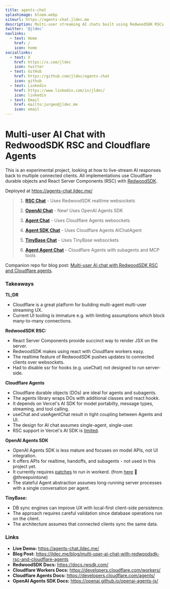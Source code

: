 ```yaml
---
title: agents-chat
splashimage: bloem.webp
siteurl: https://agents-chat.jldec.me
description: Multi-user streaming AI chats built using RedwoodSDK RSCs, Cloudflare Agents, Vercel AI SDK, and OpenAI Agents SDK.
twitter: '@jldec'
navlinks:
  - text: Home
    href: /
    icon: home
sociallinks:
  - text: X
    href: https://x.com/jldec
    icon: twitter
  - text: GitHub
    href: https://github.com/jldec/agents-chat
    icon: github
  - text: Linkedin
    href: https://www.linkedin.com/in/jldec/
    icon: linkedin
  - text: Email
    href: mailto:jurgen@jldec.me
    icon: email
---
```


# Multi-user AI Chat with RedwoodSDK RSC and Cloudflare Agents

This is an experimental project, looking at how to live-stream AI responses back to multiple connected clients. All implementations use Cloudflare durable objects and React Server Components (RSC) with [RedwoodSDK](https://rwsdk.com/).

Deployed at https://agents-chat.jldec.me/

> 1. **[RSC Chat](https://agents-chat.jldec.me/chat-rsc)** - Uses RedwoodSDK realtime websockets
>
> 2. **[OpenAI Chat](https://agents-chat.jldec.me/chat-openai-sdk)** - New! Uses OpenAI Agents SDK
>
> 3. **[Agent Chat](https://agents-chat.jldec.me/chat-agent)** - Uses Cloudflare Agents websockets
>
> 4. **[Agent SDK Chat](https://agents-chat.jldec.me/chat-agent-sdk)** - Uses Cloudflare Agents AIChatAgent
>
> 5. **[TinyBase Chat](https://agents-chat.jldec.me/chat-tinybase)** - Uses TinyBase websockets
>
> 6. **[Agent Agent Chat](https://agents-chat.jldec.me/chat-agent-agent)** - Cloudflare Agents with subagents and MCP tools

Companion repo for blog post: [Multi-user AI chat with RedwoodSDK RSC and Cloudflare agents](https://jldec.me/blog/multi-user-ai-chat-with-redwoodsdk-rsc-and-cloudflare-agents).

### Takeaways
**TL;DR**
- Cloudflare is a great platform for building multi-agent multi-user streaming UX.
- Current UI tooling is immature e.g. with limiting assumptions which block many-to-many connections.

**RedwoodSDK RSC:**
- React Server Components provide succinct way to render JSX on the server.
- RedwoodSDK makes using react with Cloudflare workers easy.
- The realtime feature of RedwoodSDK pushes updates to connected clients over websockets.
- Had to disable ssr for hooks (e.g. useChat) not designed to run server-side.

**Cloudflare Agents**
- Cloudflare durable objects (DOs) are ideal for agents and subagents.
- The agents library wraps DOs with additional classes and react hookk.
- It depends on Vercel's AI SDK for model portabilty, message types, streaming, and tool calling.
- useChat and useAgentChat result in tight coupling between Agents and UI.
- The design for AI chat assumes single-agent, single-user.
- RSC support in Vercel's AI SDK is [limited](https://ai-sdk.dev/docs/ai-sdk-rsc/migrating-to-ui).

**OpenAI Agents SDK**
- OpenAI Agents SDK is less mature and focuses on model APIs, not UI integration.
- It offers APIs for realtime, handoffs, and subagents - not used in this project yet.
- It currently requires [patches](https://github.com/jldec/agents-chat/tree/main/patches) to run in workerd. (from [here](https://github.com/cloudflare/agents/tree/main/patches) 🙏 @threepointone)
- The stateful Agent abstraction assumes long-running server processes with a single conversation per agent.

**TinyBase:**
- DB sync engines can improve UX with local-first client-side persistence.
- The approach requires careful validation since database operations run on the client.
- The architecture assumes that connected clients sync the same data.

### Links
- **Live Demo:** https://agents-chat.jldec.me/
- **Blog Post:** https://jldec.me/blog/multi-user-ai-chat-with-redwoodsdk-rsc-and-cloudflare-agents
- **RedwoodSDK Docs:** https://docs.rwsdk.com/
- **Cloudflare Workers Docs:** https://developers.cloudflare.com/workers/
- **Cloudflare Agents Docs:** https://developers.cloudflare.com/agents/
- **OpenAI Agents SDK Docs:** https://openai.github.io/openai-agents-js/
